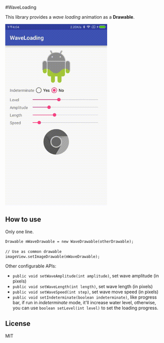 #WaveLoading

This library provides a *wave loading* animation as a **Drawable**.

![screenshot](./screenshots/screenshot.gif)

## How to use

Only one line.

```
Drawable mWaveDrawable = new WaveDrawable(otherDrawable);

// Use as common drawable
imageView.setImageDrawable(mWaveDrawable);
```

Other configurable APIs:

* `public void setWaveAmplitude(int amplitude)`, set wave amplitude (in pixels)
* `public void setWaveLength(int length)`, set wave length (in pixels)
* `public void setWaveSpeed(int step)`, set wave move speed (in pixels)
* `public void setIndeterminate(boolean indeterminate)`, like progress bar, if run
in *indeterminate* mode, it'll increase water level, otherwise, you can
use `boolean setLevel(int level)` to set the loading progress.

## License
MIT
